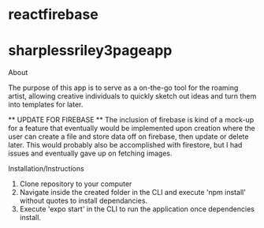 # reactfirebase
# sharplessriley3pageapp

About

The purpose of this app is to serve as a on-the-go tool for the roaming artist, allowing creative individuals to quickly sketch out ideas and turn them into templates for later.

** UPDATE FOR FIREBASE ** 
The inclusion of firebase is kind of a mock-up for a feature that eventually would be implemented upon creation where the user can create a file and store data off on firebase, then update or delete later. This would probably also be accomplished with firestore, but I had issues and eventually gave up on fetching images.

Installation/Instructions 

 1. Clone repository to your computer
 2. Navigate inside the created folder in the CLI and execute 'npm install' without quotes to install dependancies.
 3. Execute 'expo start' in the CLI to run the application once dependencies install.

